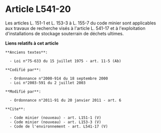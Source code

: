 # Article L541-20

Les articles L. 151-1 et L. 153-3 à L. 155-7 du code minier sont applicables aux travaux de recherche visés à l'article L.
541-17 et à l'exploitation d'installations de stockage souterrain de déchets ultimes.

**Liens relatifs à cet article**

	**Anciens textes**:

	  - Loi n°75-633 du 15 juillet 1975 - art. 11-5 (Ab)

	**Codifié par**:

	  - Ordonnance n°2000-914 du 18 septembre 2000
	  - Loi n°2003-591 du 2 juillet 2003

	**Modifié par**:

	  - Ordonnance n°2011-91 du 20 janvier 2011 - art. 6

	**Cite**:

	  - Code minier (nouveau) - art. L151-1 (V)
	  - Code minier (nouveau) - art. L153-3 (V)
	  - Code de l'environnement - art. L541-17 (V)
